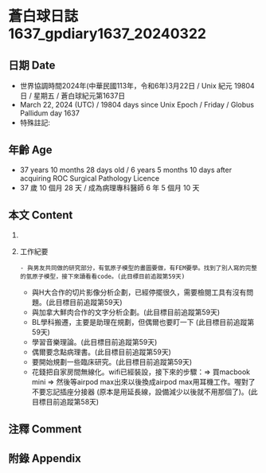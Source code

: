 [_metadata_:encoding]: - "utf-8"
[_metadata_:language]: - "zh-Hant-TW"
[_metadata_:fileformat]: - "markdown"
[_metadata_:MIME_type]: - "text/plain"
[_metadata_:markdown_version]: - "commonmark version 0.30"
[_metadata_:markdown_spec]: - "https://spec.commonmark.org/0.30/"

# 蒼白球日誌1637_gpdiary1637_20240322 #

## 日期 Date ##

* 世界協調時間2024年(中華民國113年，令和6年)3月22日 / Unix 紀元 19804 日 / 星期五 / 蒼白球紀元第1637日
* March 22, 2024 (UTC) / 19804 days since Unix Epoch / Friday / Globus Pallidum day 1637
* 特殊註記:

## 年齡 Age ##

* 37 years 10 months 28 days old / 6 years 5 months 10 days after acquiring ROC Surgical Pathology Licence
* 37 歲 10 個月 28 天 / 成為病理專科醫師 6 年 5 個月 10 天

## 本文 Content ##

1. 

    
2. 工作紀要

       - 與男友共同做的研究部分，有氫原子模型的畫圖要做，有FEM要學。找到了別人寫的完整的氫原子模型，接下來讀看看code。(此目標目前追蹤第59天)
   - 與H大合作的切片影像分析企劃，已經停擺很久，需要檢閱工具有沒有問題。(此目標目前追蹤第59天)
   - 與加拿大鮮肉合作的文字分析企劃。(此目標目前追蹤第59天)
   - BL學科搬遷，主要是助理在規劃，但偶爾也要盯一下 (此目標目前追蹤第59天)
   - 學習音樂理論。(此目標目前追蹤第59天)
   - 偶爾要念點病理書。(此目標目前追蹤第59天)
   - 要開始規劃一些臨床研究。(此目標目前追蹤第59天)
   - 花錢把自家房間無線化。wifi已經裝設，接下來的步驟：=> 買macbook mini => 然後等airpod max出來以後換成airpod max用耳機工作。喔對了不要忘記插座分接器 (原本是用延長線，設備減少以後就不用那個了)。(此目標目前追蹤第58天)


## 注釋 Comment ##


## 附錄 Appendix ##

